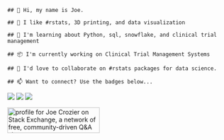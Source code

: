     ## 👋 Hi, my name is Joe.

    ## 👀 I like #rstats, 3D printing, and data visualization

    ## 🌱 I'm learning about Python, sql, snowflake, and clinical trial management

    ## 📦 I'm currently working on Clinical Trial Management Systems

    ## 💞 I'd love to collaborate on #rstats packages for data science.

    ## 📫 Want to connect? Use the badges below...

![](http://github-profile-summary-cards.vercel.app/api/cards/profile-details?username=hareboll&theme=github_dark)
![](http://github-profile-summary-cards.vercel.app/api/cards/stats?username=hareboll&theme=github_dark)
![](http://github-profile-summary-cards.vercel.app/api/cards/repos-per-language?username=hareboll&theme=github_dark)

<a href="https://stackexchange.com/users/5414136"><img src="https://stackexchange.com/users/flair/5414136.png" width="208" height="58" alt="profile for Joe Crozier on Stack Exchange, a network of free, community-driven Q&amp;A sites" title="profile for Joe Crozier on Stack Exchange, a network of free, community-driven Q&amp;A sites"></a>
